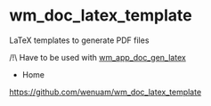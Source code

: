 # wm_doc_latex_template

LaTeX templates to generate PDF files

/!\ Have to be used with [wm_app_doc_gen_latex](https://github.com/wenuam/wm_app_doc_gen_latex)

* Home

https://github.com/wenuam/wm_doc_latex_template
